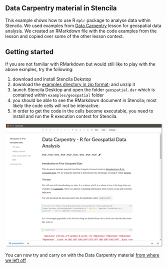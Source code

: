 ## Data Carpentry material in Stencila

This example shows how to use R `dplr` package to analyse data within Stencila. We used examples from [Data Carpentry](http://www.datacarpentry.org) lesson 
for geospatial data analysis. We created an RMarkdown file with the code examples from the lesson and copied over some of the
other lesson context.

## Getting started

If you are not familiar with RMarkdown but would still like to play with the above exmples, try the following:
1) download and install Stencila Dekstop
2) download the [examples directory in zip format](); and unzip it
3) launch Stencila Desktop and open the folder `geospatial.dar` which is contained within `examples/geospatial` folder
4) you should be able to see the RMarkdown document in Stencila; most likely the code cells will not be interactive.
5) in order to get the code in the cells become executable, you need to install and run the R execution context for Stencila.

![Geospatial example](geospatial-stencila.png)

You can now try and carry on with the Data Carpentry material [from where we left off](http://www.datacarpentry.org/r-intro-geospatial/10-dplyr/#count-and-n)

